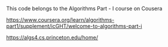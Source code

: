 This code belongs to the Algorithms Part - I course on Cousera

https://www.coursera.org/learn/algorithms-part1/supplement/icGHT/welcome-to-algorithms-part-i

https://algs4.cs.princeton.edu/home/